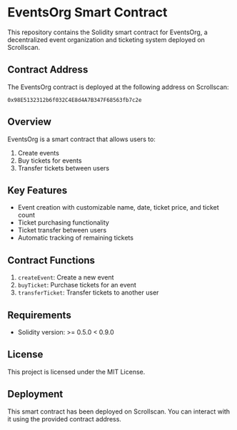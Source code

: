 # EventsOrg Smart Contract

This repository contains the Solidity smart contract for EventsOrg, a decentralized event organization and ticketing system deployed on Scrollscan.

## Contract Address

The EventsOrg contract is deployed at the following address on Scrollscan:

```
0x98E5132312b6f032C4E8d4A7B347F68563fb7c2e
```

## Overview

EventsOrg is a smart contract that allows users to:

1. Create events
2. Buy tickets for events
3. Transfer tickets between users

## Key Features

- Event creation with customizable name, date, ticket price, and ticket count
- Ticket purchasing functionality
- Ticket transfer between users
- Automatic tracking of remaining tickets

## Contract Functions

1. `createEvent`: Create a new event
2. `buyTicket`: Purchase tickets for an event
3. `transferTicket`: Transfer tickets to another user

## Requirements

- Solidity version: >= 0.5.0 < 0.9.0

## License

This project is licensed under the MIT License.

## Deployment

This smart contract has been deployed on Scrollscan. You can interact with it using the provided contract address.






